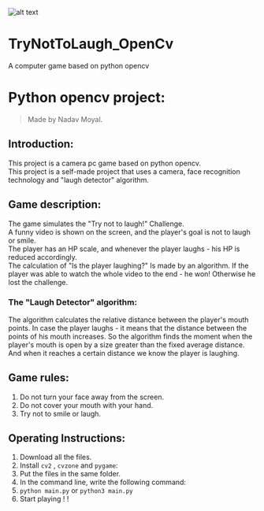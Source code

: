 
![alt text](https://img.wallscloud.net/uploads/cache/3378068484/despicable-me-2-laughing-minions-lxy5-1024x576-MM-90.webp)

# TryNotToLaugh_OpenCv
A computer game based on python opencv
# Python opencv project:
>Made by Nadav Moyal.  

## Introduction:
This project is a camera pc game based on python opencv.  
This project is a self-made project that uses a camera, face recognition technology and "laugh detector" algorithm. 

## Game description:
The game simulates the "Try not to laugh!" Challenge.  
A funny video is shown on the screen, and the player's goal is not to laugh or smile.  
The player has an HP scale, and whenever the player laughs - his HP is reduced accordingly.  
The calculation of "Is the player laughing?" Is made by an algorithm.
If the player was able to watch the whole video to the end - he  won!
Otherwise he lost the challenge.

### The "Laugh Detector" algorithm:
The algorithm calculates the relative distance between the player's mouth points.
In case the player laughs - it means that the distance between the points of his mouth increases.
So the algorithm finds the moment when the player's mouth is open by a size greater than the fixed average distance.
And when it reaches a certain distance we know the player is laughing.

## Game rules:
1. Do not turn your face away from the screen.
2. Do not cover your mouth with your hand.
3. Try not to smile or laugh.

## Operating Instructions:
1. Download all the files.  
2. Install `cv2` , `cvzone` and `pygame`:   
3. Put the files in the same folder.  
4. In the command line, write the following command:  
5. `python main.py`  or `python3 main.py`
6. Start playing  ! !  



